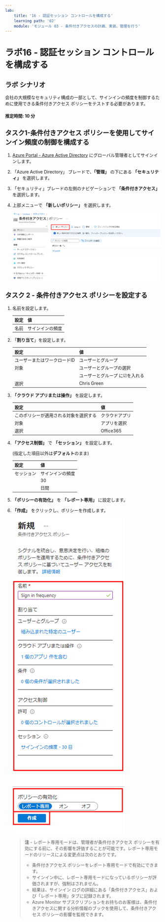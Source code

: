 ```yaml
---
lab:
    title: '16 - 認証セッション コントロールを構成する'
    learning path: '02'
    module: 'モジュール 03 - 条件付きアクセスの計画、実装、管理を行う'
---
```


# ラボ16 - 認証セッション コントロールを構成する

## ラボ シナリオ

会社の大規模なセキュリティ構成の一部として、サインインの頻度を制御するために使用できる条件付きアクセス ポリシーをテストする必要があります。

#### 推定時間: 10 分

## タスク1-条件付きアクセス ポリシーを使用してサインイン頻度の制御を構成する

1. [Azure Portal - Azure Active Directory]( https://portal.azure.com/#blade/Microsoft_AAD_IAM/ActiveDirectoryMenuBlade/Overview) にグローバル管理者としてサインインします。

1. 「Azure Active Directory」 ブレードで、**「管理」** の下にある **「セキュリティ」** を選択します。

1. 「セキュリティ」ブレードの左側のナビゲーションで **「条件付きアクセス」** を選択します。

1. 上部メニューで **「新しいポリシー」** を選択します。

    ![「新しいポリシー」が強調表示されている「条件付きアクセス」ブレードを表示している画面イメージ](./media/lp2-mod1-conditional-access-new-policy.png)

## タスク 2 - 条件付きアクセス ポリシーを設定する

1. 名前を設定します。

    | 設定 | 値               |
    | ---- | ---------------- |
    | 名前 | サインインの頻度 |

1. 「**割り当て**」を設定します。

    | 設定                         | 値                             |
    | ---------------------------- | ------------------------------ |
    | ユーザーまたはワークロードID | ユーザーとグループ             |
    | 対象                         | ユーザーとグループの選択       |
    |                              | ユーザーとグループ に☑を入れる |
    | 選択                         | Chris Green                    |

1. **「クラウド アプリまたは操作」** を設定します。

    | 設定                                   | 値             |
    | -------------------------------------- | -------------- |
    | このポリシーが適用される対象を選択する | クラウドアプリ |
    | 対象                                   | アプリを選択   |
    | 選択                                   | Office365      |

1. **「アクセス制御」** で **「セッション」** を設定します。

    (指定した項目以外は**デフォルト**のまま)

    | 設定       | 値               |
    | ---------- | ---------------- |
    | セッション | サインインの頻度 |
    |            | 30               |
    |            | 日間             |

1. **「ポリシーの有効化」** を **「レポート専用」** に設定します。

1. **「作成」** をクリックし、ポリシーを作成します。

    ![ポリシー設定が強調表示された新しい条件付きアクセス ポリシーを表示している画面イメージ](./media/lp2-mod3-create-session-conditional-access-policy.png)

    > **注** - レポート専用モードは、管理者が条件付きアクセス ポリシーを有効にする前に、その影響を評価することが可能です。レポート専用モードのリリースによる変更点は次のとおりです。
    >
    >  - 条件付きアクセス ポリシーをレポート専用モードで有効にできます。
    >  - サインイン中に、レポート専用モードになっているポリシーが評価されますが、強制はされません。
    >  - 結果は、サインイン ログの詳細にある「条件付きアクセス」および「レポート専用」タブに記録されます。
    >  - Azure Monitor サブスクリプションをお持ちのお客様は、条件付きアクセスに関する分析情報のブックを使用して、条件付きアクセス ポリシーの影響を監視できます。
